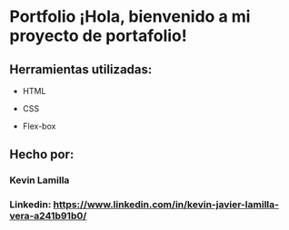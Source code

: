 # Portfolio ¡Hola, bienvenido a mi proyecto de portafolio!

## Herramientas utilizadas:

* HTML

* CSS

* Flex-box

## Hecho por:

### Kevin Lamilla

### Linkedin: https://www.linkedin.com/in/kevin-javier-lamilla-vera-a241b91b0/
